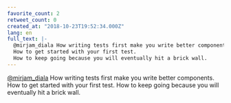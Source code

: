 ```yaml
---
favorite_count: 2
retweet_count: 0
created_at: "2018-10-23T19:52:34.000Z"
lang: en
full_text: |-
  @mirjam_diala How writing tests first make you write better components.
  How to get started with your first test.
  How to keep going because you will eventually hit a brick wall.
---
```


[@mirjam_diala](https://twitter.com/mirjam_diala) How writing tests first make
you write better components. How to get started with your first test. How to
keep going because you will eventually hit a brick wall.
